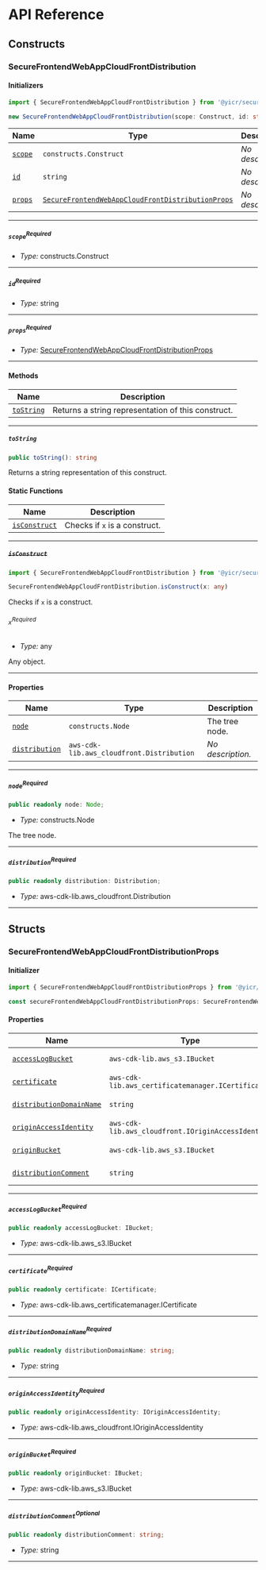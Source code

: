 # API Reference <a name="API Reference" id="api-reference"></a>

## Constructs <a name="Constructs" id="Constructs"></a>

### SecureFrontendWebAppCloudFrontDistribution <a name="SecureFrontendWebAppCloudFrontDistribution" id="@yicr/secure-frontend-web-app-cloudfront-distribution.SecureFrontendWebAppCloudFrontDistribution"></a>

#### Initializers <a name="Initializers" id="@yicr/secure-frontend-web-app-cloudfront-distribution.SecureFrontendWebAppCloudFrontDistribution.Initializer"></a>

```typescript
import { SecureFrontendWebAppCloudFrontDistribution } from '@yicr/secure-frontend-web-app-cloudfront-distribution'

new SecureFrontendWebAppCloudFrontDistribution(scope: Construct, id: string, props: SecureFrontendWebAppCloudFrontDistributionProps)
```

| **Name** | **Type** | **Description** |
| --- | --- | --- |
| <code><a href="#@yicr/secure-frontend-web-app-cloudfront-distribution.SecureFrontendWebAppCloudFrontDistribution.Initializer.parameter.scope">scope</a></code> | <code>constructs.Construct</code> | *No description.* |
| <code><a href="#@yicr/secure-frontend-web-app-cloudfront-distribution.SecureFrontendWebAppCloudFrontDistribution.Initializer.parameter.id">id</a></code> | <code>string</code> | *No description.* |
| <code><a href="#@yicr/secure-frontend-web-app-cloudfront-distribution.SecureFrontendWebAppCloudFrontDistribution.Initializer.parameter.props">props</a></code> | <code><a href="#@yicr/secure-frontend-web-app-cloudfront-distribution.SecureFrontendWebAppCloudFrontDistributionProps">SecureFrontendWebAppCloudFrontDistributionProps</a></code> | *No description.* |

---

##### `scope`<sup>Required</sup> <a name="scope" id="@yicr/secure-frontend-web-app-cloudfront-distribution.SecureFrontendWebAppCloudFrontDistribution.Initializer.parameter.scope"></a>

- *Type:* constructs.Construct

---

##### `id`<sup>Required</sup> <a name="id" id="@yicr/secure-frontend-web-app-cloudfront-distribution.SecureFrontendWebAppCloudFrontDistribution.Initializer.parameter.id"></a>

- *Type:* string

---

##### `props`<sup>Required</sup> <a name="props" id="@yicr/secure-frontend-web-app-cloudfront-distribution.SecureFrontendWebAppCloudFrontDistribution.Initializer.parameter.props"></a>

- *Type:* <a href="#@yicr/secure-frontend-web-app-cloudfront-distribution.SecureFrontendWebAppCloudFrontDistributionProps">SecureFrontendWebAppCloudFrontDistributionProps</a>

---

#### Methods <a name="Methods" id="Methods"></a>

| **Name** | **Description** |
| --- | --- |
| <code><a href="#@yicr/secure-frontend-web-app-cloudfront-distribution.SecureFrontendWebAppCloudFrontDistribution.toString">toString</a></code> | Returns a string representation of this construct. |

---

##### `toString` <a name="toString" id="@yicr/secure-frontend-web-app-cloudfront-distribution.SecureFrontendWebAppCloudFrontDistribution.toString"></a>

```typescript
public toString(): string
```

Returns a string representation of this construct.

#### Static Functions <a name="Static Functions" id="Static Functions"></a>

| **Name** | **Description** |
| --- | --- |
| <code><a href="#@yicr/secure-frontend-web-app-cloudfront-distribution.SecureFrontendWebAppCloudFrontDistribution.isConstruct">isConstruct</a></code> | Checks if `x` is a construct. |

---

##### ~~`isConstruct`~~ <a name="isConstruct" id="@yicr/secure-frontend-web-app-cloudfront-distribution.SecureFrontendWebAppCloudFrontDistribution.isConstruct"></a>

```typescript
import { SecureFrontendWebAppCloudFrontDistribution } from '@yicr/secure-frontend-web-app-cloudfront-distribution'

SecureFrontendWebAppCloudFrontDistribution.isConstruct(x: any)
```

Checks if `x` is a construct.

###### `x`<sup>Required</sup> <a name="x" id="@yicr/secure-frontend-web-app-cloudfront-distribution.SecureFrontendWebAppCloudFrontDistribution.isConstruct.parameter.x"></a>

- *Type:* any

Any object.

---

#### Properties <a name="Properties" id="Properties"></a>

| **Name** | **Type** | **Description** |
| --- | --- | --- |
| <code><a href="#@yicr/secure-frontend-web-app-cloudfront-distribution.SecureFrontendWebAppCloudFrontDistribution.property.node">node</a></code> | <code>constructs.Node</code> | The tree node. |
| <code><a href="#@yicr/secure-frontend-web-app-cloudfront-distribution.SecureFrontendWebAppCloudFrontDistribution.property.distribution">distribution</a></code> | <code>aws-cdk-lib.aws_cloudfront.Distribution</code> | *No description.* |

---

##### `node`<sup>Required</sup> <a name="node" id="@yicr/secure-frontend-web-app-cloudfront-distribution.SecureFrontendWebAppCloudFrontDistribution.property.node"></a>

```typescript
public readonly node: Node;
```

- *Type:* constructs.Node

The tree node.

---

##### `distribution`<sup>Required</sup> <a name="distribution" id="@yicr/secure-frontend-web-app-cloudfront-distribution.SecureFrontendWebAppCloudFrontDistribution.property.distribution"></a>

```typescript
public readonly distribution: Distribution;
```

- *Type:* aws-cdk-lib.aws_cloudfront.Distribution

---


## Structs <a name="Structs" id="Structs"></a>

### SecureFrontendWebAppCloudFrontDistributionProps <a name="SecureFrontendWebAppCloudFrontDistributionProps" id="@yicr/secure-frontend-web-app-cloudfront-distribution.SecureFrontendWebAppCloudFrontDistributionProps"></a>

#### Initializer <a name="Initializer" id="@yicr/secure-frontend-web-app-cloudfront-distribution.SecureFrontendWebAppCloudFrontDistributionProps.Initializer"></a>

```typescript
import { SecureFrontendWebAppCloudFrontDistributionProps } from '@yicr/secure-frontend-web-app-cloudfront-distribution'

const secureFrontendWebAppCloudFrontDistributionProps: SecureFrontendWebAppCloudFrontDistributionProps = { ... }
```

#### Properties <a name="Properties" id="Properties"></a>

| **Name** | **Type** | **Description** |
| --- | --- | --- |
| <code><a href="#@yicr/secure-frontend-web-app-cloudfront-distribution.SecureFrontendWebAppCloudFrontDistributionProps.property.accessLogBucket">accessLogBucket</a></code> | <code>aws-cdk-lib.aws_s3.IBucket</code> | *No description.* |
| <code><a href="#@yicr/secure-frontend-web-app-cloudfront-distribution.SecureFrontendWebAppCloudFrontDistributionProps.property.certificate">certificate</a></code> | <code>aws-cdk-lib.aws_certificatemanager.ICertificate</code> | *No description.* |
| <code><a href="#@yicr/secure-frontend-web-app-cloudfront-distribution.SecureFrontendWebAppCloudFrontDistributionProps.property.distributionDomainName">distributionDomainName</a></code> | <code>string</code> | *No description.* |
| <code><a href="#@yicr/secure-frontend-web-app-cloudfront-distribution.SecureFrontendWebAppCloudFrontDistributionProps.property.originAccessIdentity">originAccessIdentity</a></code> | <code>aws-cdk-lib.aws_cloudfront.IOriginAccessIdentity</code> | *No description.* |
| <code><a href="#@yicr/secure-frontend-web-app-cloudfront-distribution.SecureFrontendWebAppCloudFrontDistributionProps.property.originBucket">originBucket</a></code> | <code>aws-cdk-lib.aws_s3.IBucket</code> | *No description.* |
| <code><a href="#@yicr/secure-frontend-web-app-cloudfront-distribution.SecureFrontendWebAppCloudFrontDistributionProps.property.distributionComment">distributionComment</a></code> | <code>string</code> | *No description.* |

---

##### `accessLogBucket`<sup>Required</sup> <a name="accessLogBucket" id="@yicr/secure-frontend-web-app-cloudfront-distribution.SecureFrontendWebAppCloudFrontDistributionProps.property.accessLogBucket"></a>

```typescript
public readonly accessLogBucket: IBucket;
```

- *Type:* aws-cdk-lib.aws_s3.IBucket

---

##### `certificate`<sup>Required</sup> <a name="certificate" id="@yicr/secure-frontend-web-app-cloudfront-distribution.SecureFrontendWebAppCloudFrontDistributionProps.property.certificate"></a>

```typescript
public readonly certificate: ICertificate;
```

- *Type:* aws-cdk-lib.aws_certificatemanager.ICertificate

---

##### `distributionDomainName`<sup>Required</sup> <a name="distributionDomainName" id="@yicr/secure-frontend-web-app-cloudfront-distribution.SecureFrontendWebAppCloudFrontDistributionProps.property.distributionDomainName"></a>

```typescript
public readonly distributionDomainName: string;
```

- *Type:* string

---

##### `originAccessIdentity`<sup>Required</sup> <a name="originAccessIdentity" id="@yicr/secure-frontend-web-app-cloudfront-distribution.SecureFrontendWebAppCloudFrontDistributionProps.property.originAccessIdentity"></a>

```typescript
public readonly originAccessIdentity: IOriginAccessIdentity;
```

- *Type:* aws-cdk-lib.aws_cloudfront.IOriginAccessIdentity

---

##### `originBucket`<sup>Required</sup> <a name="originBucket" id="@yicr/secure-frontend-web-app-cloudfront-distribution.SecureFrontendWebAppCloudFrontDistributionProps.property.originBucket"></a>

```typescript
public readonly originBucket: IBucket;
```

- *Type:* aws-cdk-lib.aws_s3.IBucket

---

##### `distributionComment`<sup>Optional</sup> <a name="distributionComment" id="@yicr/secure-frontend-web-app-cloudfront-distribution.SecureFrontendWebAppCloudFrontDistributionProps.property.distributionComment"></a>

```typescript
public readonly distributionComment: string;
```

- *Type:* string

---



